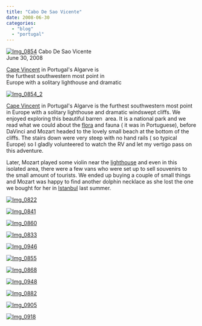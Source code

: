 ```yaml
---
title: "Cabo De Sao Vicente"
date: 2008-06-30
categories: 
  - "blog"
  - "portugal"
---
```


 [![Img_0854](http://soultravelers3new.local/images/2008/06/30/img_0854.jpg "Img_0854")](https://pub-ac94b3f306b24c0dba4238943c97f2e1.r2.dev/photos/uncategorized/2008/06/30/img_0854.jpg) Cabo De Sao Vicente  
June 30, 2008

[Cape Vincent](http://en.wikipedia.org/wiki/Cape_St._Vincent) in Portugal's Algarve is  
the furthest southwestern most point in  
Europe with a solitary lighthouse and dramatic

<!--more-->

[![Img_0854_2](http://soultravelers3new.local/images/2008/06/30/img_0854_2.jpg "Img_0854_2")](https://pub-ac94b3f306b24c0dba4238943c97f2e1.r2.dev/photos/uncategorized/2008/06/30/img_0854_2.jpg)

  
[Cape Vincent](http://en.wikipedia.org/wiki/Cape_St._Vincent) in Portugal's Algarve is the furthest southwestern most point in Europe with a solitary lighthouse and dramatic windswept cliffs. We enjoyed exploring this beautiful barren  area. It is a national park and we read what we could about the [flora](http://www.bio.bris.ac.uk/research/plantrepro/algarve.html) and fauna ( it was in Portuguese), before DaVinci and Mozart headed to the lovely small beach at the bottom of the cliffs. The stairs down were very steep with no hand rails ( so typical Europe) so I gladly volunteered to watch the RV and let my vertigo pass on this adventure.

Later, Mozart played some violin near the [lighthouse](http://www.davesguide.com/f_c_s_v.htm) and even in this isolated area, there were a few vans who were set up to sell souvenirs to the small amount of tourists. We ended up buying a couple of small things and Mozart was happy to find another dolphin necklace as she lost the one we bought for her in [Istanbul](http://en.wikipedia.org/wiki/The_Grand_Bazaar,_Istanbul) last summer.

[![Img_0822](http://soultravelers3new.local/images/2008/06/30/img_0822.jpg "Img_0822")](https://pub-ac94b3f306b24c0dba4238943c97f2e1.r2.dev/photos/uncategorized/2008/06/30/img_0822.jpg)

[![Img_0841](http://soultravelers3new.local/images/2008/06/30/img_0841.jpg "Img_0841")](https://pub-ac94b3f306b24c0dba4238943c97f2e1.r2.dev/photos/uncategorized/2008/06/30/img_0841.jpg)

[![Img_0860](http://soultravelers3new.local/images/2008/06/30/img_0860.jpg "Img_0860")](https://pub-ac94b3f306b24c0dba4238943c97f2e1.r2.dev/photos/uncategorized/2008/06/30/img_0860.jpg)

[![Img_0833](http://soultravelers3new.local/images/2008/06/30/img_0833.jpg "Img_0833")](https://pub-ac94b3f306b24c0dba4238943c97f2e1.r2.dev/photos/uncategorized/2008/06/30/img_0833.jpg)

[![Img_0946](http://soultravelers3new.local/images/2008/06/30/img_0946.jpg "Img_0946")](https://pub-ac94b3f306b24c0dba4238943c97f2e1.r2.dev/photos/uncategorized/2008/06/30/img_0946.jpg)

[![Img_0855](http://soultravelers3new.local/images/2008/06/30/img_0855.jpg "Img_0855")](https://pub-ac94b3f306b24c0dba4238943c97f2e1.r2.dev/photos/uncategorized/2008/06/30/img_0855.jpg)

[![Img_0868](http://soultravelers3new.local/images/2008/06/30/img_0868.jpg "Img_0868")](https://pub-ac94b3f306b24c0dba4238943c97f2e1.r2.dev/photos/uncategorized/2008/06/30/img_0868.jpg)

[![Img_0948](http://soultravelers3new.local/images/2008/06/30/img_0948.jpg "Img_0948")](https://pub-ac94b3f306b24c0dba4238943c97f2e1.r2.dev/photos/uncategorized/2008/06/30/img_0948.jpg)

[![Img_0882](http://soultravelers3new.local/images/2008/06/30/img_0882.jpg "Img_0882")](https://pub-ac94b3f306b24c0dba4238943c97f2e1.r2.dev/photos/uncategorized/2008/06/30/img_0882.jpg)

[![Img_0905](http://soultravelers3new.local/images/2008/06/30/img_0905.jpg "Img_0905")](https://pub-ac94b3f306b24c0dba4238943c97f2e1.r2.dev/photos/uncategorized/2008/06/30/img_0905.jpg)

[![Img_0918](http://soultravelers3new.local/images/2008/06/30/img_0918.jpg "Img_0918")](https://pub-ac94b3f306b24c0dba4238943c97f2e1.r2.dev/photos/uncategorized/2008/06/30/img_0918.jpg)
